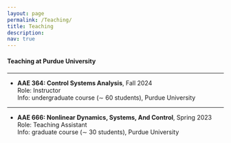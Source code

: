 ```yaml
---
layout: page
permalink: /Teaching/
title: Teaching 
description:
nav: true
---
```




<!-- #### **Teaching Award**

<p style="margin-bottom:0.5cm; margin-left: 0.5cm"> </p>

<img src="/collections/teaching/teaching_award.png"  width="400"  align="center" hspace="0" vspace=0 /> <br/>
*Magoon Award for Excellence in Teaching*, by the College of Engineering, Purdue University. 

<p style="margin-bottom:1.5cm; margin-left: 0.5cm"> </p> -->

#### **Teaching at Purdue University**
<p style="margin-bottom:0.5cm; margin-left: 0.5cm"> </p>

---
- <b>AAE 364: Control Systems Analysis</b>, Fall 2024   <br/>
Role: Instructor<br/>
Info: undergraduate course (∼ 60 students), Purdue University<br/>

---
- <b>AAE 666: Nonlinear Dynamics, Systems, And Control</b>, Spring 2023  <br/>
Role: Teaching Assistant<br/>
Info: graduate course (∼ 30 students), Purdue University<br/>


<p style="margin-bottom:1.5cm; margin-left: 0.5cm"> </p>









